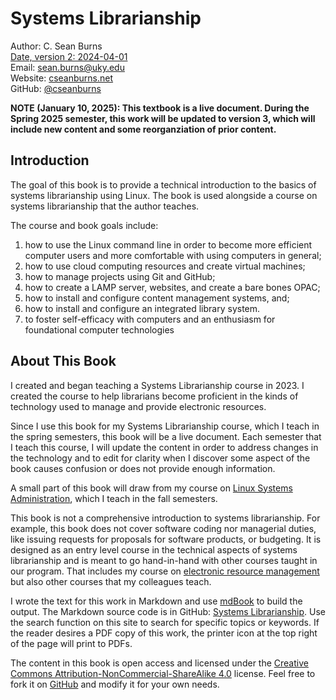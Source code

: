 # Systems Librarianship 

Author: C. Sean Burns  
[Date, version 2: 2024-04-01](https://github.com/cseanburns/systems-librarianship/releases/tag/V2)  
Email: [sean.burns@uky.edu](sean.burns@uky.edu)  
Website: [cseanburns.net](https://cseanburns.net)  
GitHub: [@cseanburns](https://github.com/cseanburns)  

**NOTE (January 10, 2025): This textbook is a live document. During the Spring 2025 semester, this work will be updated to version 3, which will include new content and some reorganziation of prior content.**

## Introduction

The goal of this book is to provide a technical introduction to the basics of systems librarianship using Linux.
The book is used alongside a course on systems librarianship that the author teaches.

The course and book goals include:

1. how to use the Linux command line in order to become more efficient computer
   users and more comfortable with using computers in general;
2. how to use cloud computing resources and create virtual machines;
3. how to manage projects using Git and GitHub;
4. how to create a LAMP server, websites, and create a bare bones OPAC;
5. how to install and configure content management systems, and;
6. how to install and configure an integrated library system.
7. to foster self-efficacy with computers and an enthusiasm for foundational
   computer technologies

## About This Book

I created and began teaching a Systems Librarianship course in 2023.
I created the course to help librarians become proficient in the kinds of technology used to manage and provide electronic resources.

Since I use this book for my Systems Librarianship course, which I teach in the spring semesters, this book will be a live document.
Each semester that I teach this course, I will update the content in order to address changes in the technology and to
edit for clarity when I discover some aspect of the book causes confusion or does not provide enough information.

A small part of this book will draw from my course on [Linux Systems Administration][linuxsysadmin],
which I teach in the fall semesters.

This book is not a comprehensive introduction to systems librarianship.
For example, this book does not cover software coding nor managerial duties, like issuing requests for proposals for software products,
or budgeting.
It is designed as an entry level course in the technical aspects of systems librarianship and is meant to go hand-in-hand with 
other courses taught in our program.
That includes my course on [electronic resource management][ermbook] but also other courses that my colleagues teach.

I wrote the text for this work in Markdown and use [mdBook][mdbook] to build the output.
The Markdown source code is in GitHub: [Systems Librarianship](systemslib).
Use the search function on this site to search for specific topics or keywords.
If the reader desires a PDF copy of this work, the printer icon at the top right of the page will print to PDFs.

The content in this book is open access and
licensed under the [Creative Commons Attribution-NonCommercial-ShareAlike 4.0][ccbyncsa] license.
Feel free to fork it on [GitHub][systemslib] and modify it for your own needs.

[mdbook]:https://github.com/rust-lang/mdBook
[systemslib]:https://github.com/cseanburns/systems_librarianship
[ccbyncsa]:https://creativecommons.org/licenses/by-nc-sa/4.0/
[linuxsysadmin]:https://cseanburns.github.io/linux_sysadmin/
[ermbook]:https://cseanburns.net/WWW/ERM-book/
